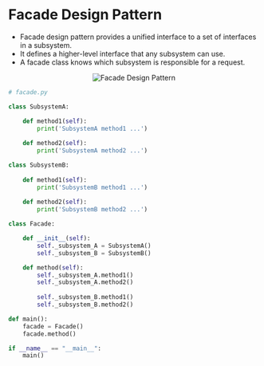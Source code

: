 # Facade Design Pattern
* Facade design pattern provides a unified interface to a set of interfaces in a subsystem.
* It defines a higher-level interface that any subsystem can use.
* A facade class knows which subsystem is responsible for a request.

<p align="center"><img src="https://i.imgur.com/tB6LJ66.png" alt="Facade Design Pattern"></p>

```python
# facade.py

class SubsystemA:

	def method1(self):
		print('SubsystemA method1 ...')
		
	def method2(self):
		print('SubsystemA method2 ...')

class SubsystemB:
	
	def method1(self):
		print('SubsystemB method1 ...')
		
	def method2(self):
		print('SubsystemB method2 ...')

class Facade:

	def __init__(self):
		self._subsystem_A = SubsystemA()
		self._subsystem_B = SubsystemB()

	def method(self):
		self._subsystem_A.method1()
		self._subsystem_A.method2()
		
		self._subsystem_B.method1()
		self._subsystem_B.method2()

def main():
	facade = Facade()
	facade.method()

if __name__ == "__main__":
	main()
```